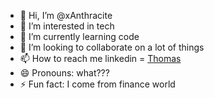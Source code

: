 - 👋 Hi, I’m @xAnthracite
- 👀 I’m interested in tech
- 🌱 I’m currently learning code
- 💞️ I’m looking to collaborate on a lot of things
- 📫 How to reach me linkedin = [Thomas](https://www.linkedin.com/in/tcoudray-data-analyst-web-developper/)
- 😄 Pronouns: what???
- ⚡ Fun fact: I come from finance world

<!---
xAnthracite/xAnthracite is a ✨ special ✨ repository because its `README.md` (this file) appears on your GitHub profile.
You can click the Preview link to take a look at your changes.
--->
